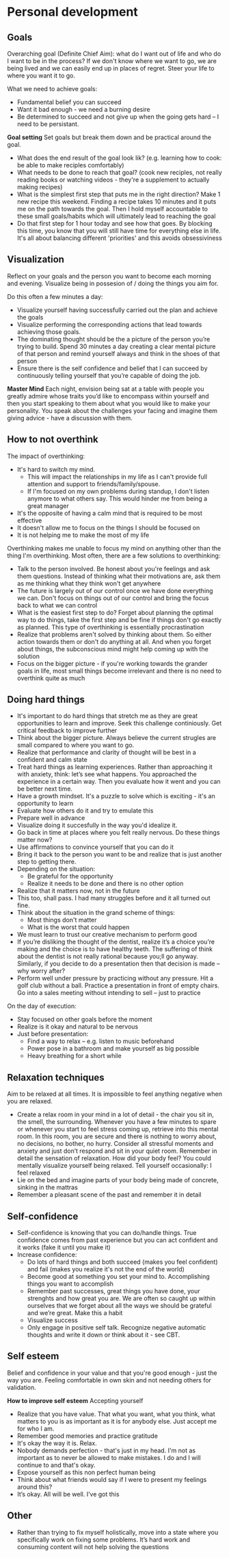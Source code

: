 # Personal development

## Goals
Overarching goal (Definite Chief Aim): what do I want out of life and who do I want to be in the process? If we don't know where we want to go, we are being lived and we can easily end up in places of regret. Steer your life to where you want it to go. 

What we need to achieve goals: 
- Fundamental belief you can succeed 
- Want it bad enough - we need a burning desire
- Be determined to succeed and not give up when the going gets hard – I need to be persistant. 

**Goal setting** 
Set goals but break them down and be practical around the goal. 
- What does the end result of the goal look lik? (e.g. learning how to cook: be able to make reciples comfortably)
- What needs to be done to reach that goal? (cook new reciples, not really reading books or watching videos - they're a supplement to actually making recipes)
- What is the simplest first step that puts me in the right direction? Make 1 new recipe this weekend. Finding a recipe takes 10 minutes and it puts me on the path towards the goal. Then I hold myself accountable to these small goals/habits which will ultimately lead to reaching the goal
- Do that first step for 1 hour today and see how that goes. By blocking this time, you know that you will still have time for everything else in life. It's all about balancing different 'priorities' and this avoids obsessiviness  

## Visualization
Reflect on your goals and the person you want to become each morning and evening. Visualize being in possesion of / doing the things you aim for.

Do this often a few minutes a day:
- Visualize yourself having successfully carried out the plan and achieve the goals 
- Visualize performing the corresponding actions that lead towards achieving those goals.  
- The dominating thought should be the a picture of the person you’re trying to build. Spend 30 minutes a day creating a clear mental picture of that person and remind yourself always and think in the shoes of that person
- Ensure there is the self confidence and belief that I can succeed by continuously telling yourself that you’re capable of doing the job. 

**Master Mind**
Each night, envision being sat at a table with people you greatly admire whose traits you’d like to encompass within yourself and then you start speaking to them about what you would like to make your personality. You speak about the challenges your facing and imagine them giving advice - have a discussion with them. 

## How to not overthink
The impact of overthinking: 
- It's hard to switch my mind. 
  - This will impact the relationships in my life as I can't provide full attention and support to friends/family/spouse. 
  - If I'm focused on my own problems during standup, I don't listen anymore to what others say. This would hinder me from being a great manager
- It's the opposite of having a calm mind that is required to be most effective
- It doesn't allow me to focus on the things I should be focused on 
- It is not helping me to make the most of my life

Overthinking makes me unable to focus my mind on anything other than the thing I'm overthinking. Most often, there are a few solutions to overthinking: 
- Talk to the person involved. Be honest about you're feelings and ask them questions. Instead of thinking what their motivations are, ask them as me thinking what they think won't get anywhere 
- The future is largely out of our control once we have done everything we can. Don't focus on things out of our control and bring the focus back to what we can control
- What is the easiest first step to do? Forget about planning the optimal way to do things, take the first step and be fine if things don't go exactly as planned. This type of overthinking is essentially procrastination
- Realize that problems aren't solved by thinking about them. So either action towards them or don't do anything at all. And when you forget about things, the subconscious mind might help coming up with the solution 
- Focus on the bigger picture - if you're working towards the grander goals in life, most small things become irrelevant and there is no need to overthink quite as much

## Doing hard things
- It's important to do hard things that stretch me as they are great opportunities to learn and improve. Seek this challenge continiously. Get critical feedback to improve further
- Think about the bigger picture. Always believe the current strugles are small compared to where you want to go. 
- Realize that performance and clarity of thought will be best in a confident and calm state
- Treat hard things as learning experiences. Rather than approaching it with anxiety, think: let’s see what happens. You approached the experience in a certain way. Then you evaluate how it went and you can be better next time. 
- Have a growth mindset. It's a puzzle to solve which is exciting - it's an opportunity to learn 
- Evaluate how others do it and try to emulate this 
- Prepare well in advance 
- Visualize doing it succesfully in the way you'd idealize it. 
- Go back in time at places where you felt really nervous. Do these things matter now?
- Use affirmations to convince yourself that you can do it 
- Bring it back to the person you want to be and realize that is just another step to getting there. 
- Depending on the situation:
    - Be grateful for the opportunity
    - Realize it needs to be done and there is no other option 
- Realize that it matters now, not in the future
- This too, shall pass. I had many struggles before and it all turned out fine. 
- Think about the situation in the grand scheme of things: 
  - Most things don't matter
  - What is the worst that could happen
- We must learn to trust our creative mechanism to perform good
- If you’re disliking the thought of the dentist, realize it’s a choice you’re making and the choice is to have healthy teeth. The suffering of think about the dentist is not really rational because you;ll go anyway. Similarly, if you decide to do a presentation then that decision is made – why worry after?
- Perform well under pressure by practicing without any pressure. Hit a golf club without a ball. Practice a presentation in front of empty chairs. Go into a sales meeting without intending to sell – just to practice  

On the day of execution: 
- Stay focused on other goals before the moment
- Realize is it okay and natural to be nervous
- Just before presentation: 
    - Find a way to relax – e.g. listen to music beforehand 
    - Power pose in a bathroom and make yourself as big possible 
    - Heavy breathing for a short while

## Relaxation techniques 
Aim to be relaxed at all times. It is impossible to feel anything negative when you are relaxed. 
- Create a relax room in your mind in a lot of detail - the chair you sit in, the smell, the surrounding. Whenever you have a few minutes to spare or whenever you start to feel stress coming up, retrieve into this mental room. In this room, you are secure and there is nothing to worry about, no decisions, no bother, no hurry. Consider all stressful moments and anxiety and just don’t respond and sit in your quiet room. Remember in detail the sensation of relaxation. How did your body feel? You could mentally visualize yourself being relaxed. Tell yourself occasionally: I feel relaxed  
- Lie on the bed and imagine parts of your body being made of concrete, sinking in the mattras
- Remember a pleasant scene of the past and remember it in detail 

## Self-confidence
- Self-confidence is knowing that you can do/handle things. True confidence comes from past experience but you can act confident and it works (fake it until you make it)
- Increase confidence: 
  - Do lots of hard things and both succeed (makes you feel confident) and fail (makes you realize it's not the end of the world) 
  - Become good at something you set your mind to. Accomplishing things you want to accomplish
  - Remember past successes, great things you have done, your strenghts and how great you are. We are often so caught up within ourselves that we forget about all the ways we should be grateful and we’re great. Make this a habit 
  - Visualize success
  - Only engage in positive self talk. Recognize negative automatic thoughts and write it down or think about it - see CBT. 

## Self esteem
Belief and confidence in your value and that you're good enough - just the way you are. Feeling comfortable in own skin and not needing others for validation. 

**How to improve self esteem**
Accepting yourself
- Realize that you have value. That what you want, what you think, what matters to you is as important as it is for anybody else. Just accept me for who I am.
- Remember good memories and practice gratitude 
- It's okay the way it is. Relax. 
- Nobody demands perfection - that's just in my head. I'm not as important as to never be allowed to make mistakes. I do and I will continue to and that's okay. 
- Expose yourself as this non perfect human being 
- Think about what friends would say if I were to present my feelings around this? 
- It’s okay. All will be well. I’ve got this

## Other
- Rather than trying to fix myself holistically, move into a state where you specifically work on fixing some problems. It’s hard work and consuming content will not help solving the questions